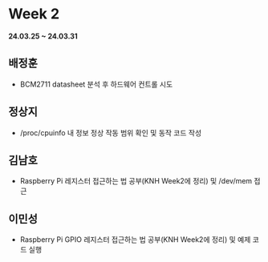 # Week 2
**24.03.25 ~ 24.03.31**
   
## 배정훈   
*   BCM2711 datasheet 분석 후 하드웨어 컨트롤 시도   
## 정상지   
*   /proc/cpuinfo 내 정보 정상 작동 범위 확인 및 동작 코드 작성   
## 김남호   
*   Raspberry Pi 레지스터 접근하는 법 공부(KNH Week2에 정리) 및 /dev/mem 접근  
## 이민성   
*   Raspberry Pi GPIO 레지스터 접근하는 법 공부(KNH Week2에 정리) 및 예제 코드 실행   
